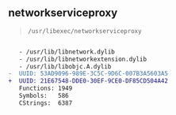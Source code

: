 ## networkserviceproxy

> `/usr/libexec/networkserviceproxy`

```diff

   - /usr/lib/libnetwork.dylib
   - /usr/lib/libnetworkextension.dylib
   - /usr/lib/libobjc.A.dylib
-  UUID: 53AD9096-989E-3C5C-9D6C-007B3A5603A5
+  UUID: 21E67548-DDE0-30EF-9CE0-DF85CD504A42
   Functions: 1949
   Symbols:   586
   CStrings:  6387

```

